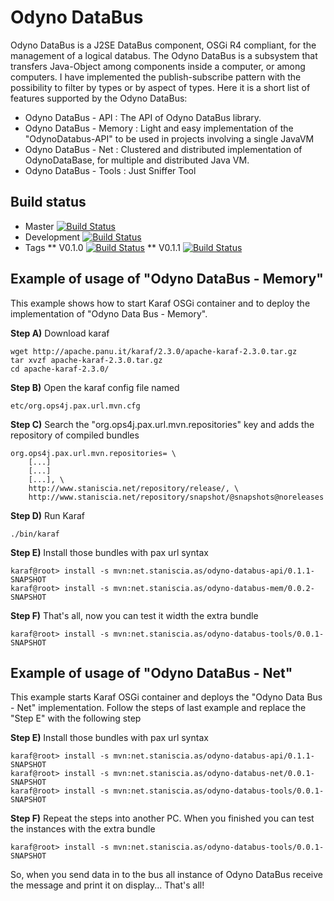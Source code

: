 Odyno DataBus 
============
Odyno DataBus is a J2SE DataBus component, OSGi R4 compliant, for the management of a logical databus. 
The Odyno DataBus is a subsystem that transfers Java-Object among components inside a computer, or among computers. 
I have implemented the publish-subscribe pattern with the possibility to filter by types or by aspect of types.
Here it is a short list of features supported by the Odyno DataBus:
* Odyno DataBus - API    : The API of Odyno DataBus library.
* Odyno DataBus - Memory : Light and easy implementation of the "OdynoDatabus-API" to be used in projects involving a single JavaVM
* Odyno DataBus - Net    : Clustered and distributed implementation of OdynoDataBase, for multiple and distributed Java VM.
* Odyno DataBus - Tools  : Just Sniffer Tool

Build status
------------

* Master [![Build Status](https://travis-ci.org/Odyno/OdynoDataBus.png?branch=master)](https://travis-ci.org/Odyno/OdynoDataBus)
* Development [![Build Status](https://travis-ci.org/Odyno/OdynoDataBus.png?branch=development)](https://travis-ci.org/Odyno/OdynoDataBus)
* Tags 
  ** V0.1.0 [![Build Status](https://travis-ci.org/Odyno/OdynoDataBus.png?branch=V0.1.0)](https://travis-ci.org/Odyno/OdynoDataBus)
  ** V0.1.1 [![Build Status](https://travis-ci.org/Odyno/OdynoDataBus.png?branch=V0.1.1)](https://travis-ci.org/Odyno/OdynoDataBus)


Example of usage of "Odyno DataBus - Memory"
--------------------------------------------
This example shows how to start Karaf OSGi container and to deploy the implementation of "Odyno Data Bus - Memory".

**Step A)** Download karaf
	
	wget http://apache.panu.it/karaf/2.3.0/apache-karaf-2.3.0.tar.gz
	tar xvzf apache-karaf-2.3.0.tar.gz 
	cd apache-karaf-2.3.0/

**Step B)** Open the karaf config file named	

	etc/org.ops4j.pax.url.mvn.cfg 

**Step C)** Search the "org.ops4j.pax.url.mvn.repositories" key and adds the repository of compiled bundles

	org.ops4j.pax.url.mvn.repositories= \
		[...]
		[...]
		[...], \
		http://www.staniscia.net/repository/release/, \
		http://www.staniscia.net/repository/snapshot/@snapshots@noreleases

**Step D)** Run Karaf 

	./bin/karaf

**Step E)** Install those bundles with pax url syntax

	karaf@root> install -s mvn:net.staniscia.as/odyno-databus-api/0.1.1-SNAPSHOT
	karaf@root> install -s mvn:net.staniscia.as/odyno-databus-mem/0.0.2-SNAPSHOT

**Step F)** That's all, now you can test it width the extra bundle

	karaf@root> install -s mvn:net.staniscia.as/odyno-databus-tools/0.0.1-SNAPSHOT


Example of usage of "Odyno DataBus - Net"
-----------------------------------------
This example starts Karaf OSGi container and deploys the "Odyno Data Bus - Net" implementation.
Follow the steps of last example and replace the "Step E" with the following step

**Step E)** Install those bundles with pax url syntax

	karaf@root> install -s mvn:net.staniscia.as/odyno-databus-api/0.1.1-SNAPSHOT
	karaf@root> install -s mvn:net.staniscia.as/odyno-databus-net/0.0.1-SNAPSHOT
	karaf@root> install -s mvn:net.staniscia.as/odyno-databus-tools/0.0.1-SNAPSHOT

**Step F)** Repeat the steps into another PC. When you finished you can test the instances with the extra bundle

	karaf@root> install -s mvn:net.staniscia.as/odyno-databus-tools/0.0.1-SNAPSHOT

So, when you send data in to the bus all instance of Odyno DataBus receive the message and print it on display... That's all!


